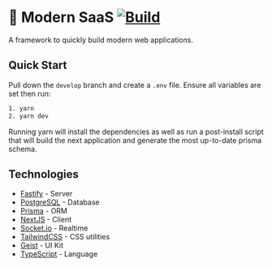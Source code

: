 # 🚀 Modern SaaS [![Build](https://github.com/trey-m/modern-saas/actions/workflows/build.yml/badge.svg)](https://github.com/trey-m/modern-saas/actions/workflows/build.yml)

A framework to quickly build modern web applications.

## Quick Start

Pull down the `develop` branch and create a `.env` file. Ensure all variables are set then run:

```bash
1. yarn
2. yarn dev
```

Running yarn will install the dependencies as well as run a post-install script that will build the next application and generate the most up-to-date prisma schema.

## Technologies

- [Fastify](https://fastify.io) - Server
- [PostgreSQL](https://www.postgresql.org/) - Database
- [Prisma](https://prisma.io) - ORM
- [NextJS](https://nextjs.org) - Client
- [Socket.io](https://socket.io) - Realtime
- [TailwindCSS](https://tailwindcss.com/) - CSS utilities
- [Geist](https://react.geist-ui.dev/en-us) - UI Kit
- [TypeScript](https://www.typescriptlang.org) - Language
